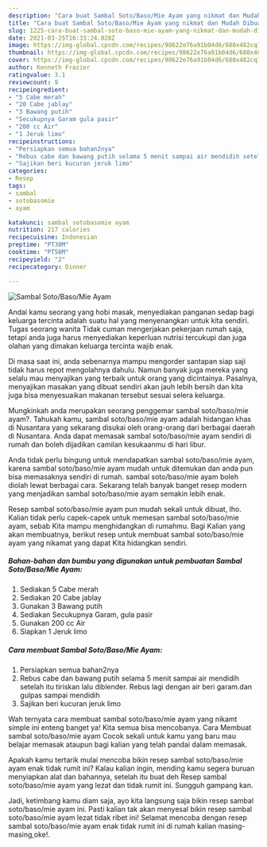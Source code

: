 ```yaml
---
description: "Cara buat Sambal Soto/Baso/Mie Ayam yang nikmat dan Mudah Dibuat"
title: "Cara buat Sambal Soto/Baso/Mie Ayam yang nikmat dan Mudah Dibuat"
slug: 1225-cara-buat-sambal-soto-baso-mie-ayam-yang-nikmat-dan-mudah-dibuat
date: 2021-03-25T16:33:24.028Z
image: https://img-global.cpcdn.com/recipes/98622e76a91b04d6/680x482cq70/sambal-sotobasomie-ayam-foto-resep-utama.jpg
thumbnail: https://img-global.cpcdn.com/recipes/98622e76a91b04d6/680x482cq70/sambal-sotobasomie-ayam-foto-resep-utama.jpg
cover: https://img-global.cpcdn.com/recipes/98622e76a91b04d6/680x482cq70/sambal-sotobasomie-ayam-foto-resep-utama.jpg
author: Kenneth Frazier
ratingvalue: 3.1
reviewcount: 9
recipeingredient:
- "5 Cabe merah"
- "20 Cabe jablay"
- "3 Bawang putih"
- "Secukupnya Garam gula pasir"
- "200 cc Air"
- "1 Jeruk limo"
recipeinstructions:
- "Persiapkan semua bahan2nya"
- "Rebus cabe dan bawang putih selama 5 menit sampai air mendidih setelah itu tiriskan lalu diblender. Rebus lagi dengan air beri garam.dan gulpas sampai mendidih"
- "Sajikan beri kucuran jeruk limo"
categories:
- Resep
tags:
- sambal
- sotobasomie
- ayam

katakunci: sambal sotobasomie ayam 
nutrition: 217 calories
recipecuisine: Indonesian
preptime: "PT30M"
cooktime: "PT58M"
recipeyield: "2"
recipecategory: Dinner

---
```



![Sambal Soto/Baso/Mie Ayam](https://img-global.cpcdn.com/recipes/98622e76a91b04d6/680x482cq70/sambal-sotobasomie-ayam-foto-resep-utama.jpg)

Andai kamu seorang yang hobi masak, menyediakan panganan sedap bagi keluarga tercinta adalah suatu hal yang menyenangkan untuk kita sendiri. Tugas seorang  wanita Tidak cuman mengerjakan pekerjaan rumah saja, tetapi anda juga harus menyediakan keperluan nutrisi tercukupi dan juga olahan yang dimakan keluarga tercinta wajib enak.

Di masa  saat ini, anda sebenarnya mampu mengorder santapan siap saji tidak harus repot mengolahnya dahulu. Namun banyak juga mereka yang selalu mau menyajikan yang terbaik untuk orang yang dicintainya. Pasalnya, menyajikan masakan yang dibuat sendiri akan jauh lebih bersih dan kita juga bisa menyesuaikan makanan tersebut sesuai selera keluarga. 



Mungkinkah anda merupakan seorang penggemar sambal soto/baso/mie ayam?. Tahukah kamu, sambal soto/baso/mie ayam adalah hidangan khas di Nusantara yang sekarang disukai oleh orang-orang dari berbagai daerah di Nusantara. Anda dapat memasak sambal soto/baso/mie ayam sendiri di rumah dan boleh dijadikan camilan kesukaanmu di hari libur.

Anda tidak perlu bingung untuk mendapatkan sambal soto/baso/mie ayam, karena sambal soto/baso/mie ayam mudah untuk ditemukan dan anda pun bisa memasaknya sendiri di rumah. sambal soto/baso/mie ayam boleh diolah lewat berbagai cara. Sekarang telah banyak banget resep modern yang menjadikan sambal soto/baso/mie ayam semakin lebih enak.

Resep sambal soto/baso/mie ayam pun mudah sekali untuk dibuat, lho. Kalian tidak perlu capek-capek untuk memesan sambal soto/baso/mie ayam, sebab Kita mampu menghidangkan di rumahmu. Bagi Kalian yang akan membuatnya, berikut resep untuk membuat sambal soto/baso/mie ayam yang nikamat yang dapat Kita hidangkan sendiri.

<!--inarticleads1-->

##### Bahan-bahan dan bumbu yang digunakan untuk pembuatan Sambal Soto/Baso/Mie Ayam:

1. Sediakan 5 Cabe merah
1. Sediakan 20 Cabe jablay
1. Gunakan 3 Bawang putih
1. Sediakan Secukupnya Garam, gula pasir
1. Gunakan 200 cc Air
1. Siapkan 1 Jeruk limo




<!--inarticleads2-->

##### Cara membuat Sambal Soto/Baso/Mie Ayam:

1. Persiapkan semua bahan2nya
1. Rebus cabe dan bawang putih selama 5 menit sampai air mendidih setelah itu tiriskan lalu diblender. Rebus lagi dengan air beri garam.dan gulpas sampai mendidih
1. Sajikan beri kucuran jeruk limo




Wah ternyata cara membuat sambal soto/baso/mie ayam yang nikamt simple ini enteng banget ya! Kita semua bisa mencobanya. Cara Membuat sambal soto/baso/mie ayam Cocok sekali untuk kamu yang baru mau belajar memasak ataupun bagi kalian yang telah pandai dalam memasak.

Apakah kamu tertarik mulai mencoba bikin resep sambal soto/baso/mie ayam enak tidak rumit ini? Kalau kalian ingin, mending kamu segera buruan menyiapkan alat dan bahannya, setelah itu buat deh Resep sambal soto/baso/mie ayam yang lezat dan tidak rumit ini. Sungguh gampang kan. 

Jadi, ketimbang kamu diam saja, ayo kita langsung saja bikin resep sambal soto/baso/mie ayam ini. Pasti kalian tak akan menyesal bikin resep sambal soto/baso/mie ayam lezat tidak ribet ini! Selamat mencoba dengan resep sambal soto/baso/mie ayam enak tidak rumit ini di rumah kalian masing-masing,oke!.

